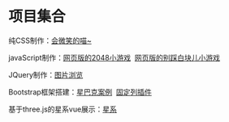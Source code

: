 # 项目集合
<p>纯CSS制作：<a href="https://amberwenhua.github.io/smileCat/" target="_blank">会微笑的喵~</a></p>
<p>javaScript制作：<a href="https://amberwenhua.github.io/2048/" target="_blank">网页版的2048小游戏</a>
  <a href="https://amberwenhua.github.io/dontTapTheWhiteTile/" target="_blank">网页版的别踩白块儿小游戏</a></p>
<p>JQuery制作：<a href="https://amberwenhua.github.io/picBrowse/" target="_blank">图片浏览</a></p>
<p>Bootstrap框架搭建：<a href="https://amberwenhua.github.io/starbucks/" target="_blank">星巴克案例</a>
  <a href="https://amberwenhua.github.io/fixedColumns/" target="_blank">固定列插件</a></p>
<p>基于three.js的星系vue展示：<a href="https://amberwenhua.github.io/galaxy/Galaxy.html" target="_blank">星系</a>

